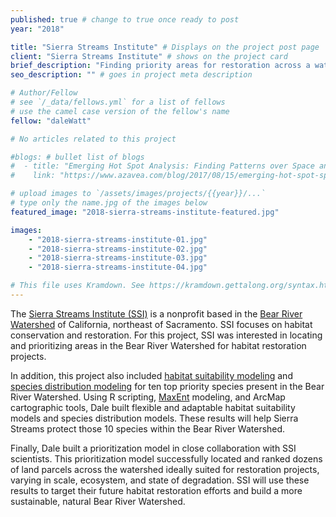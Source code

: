 ```yaml
---
published: true # change to true once ready to post
year: "2018"

title: "Sierra Streams Institute" # Displays on the project post page
client: "Sierra Streams Institute" # shows on the project card
brief_description: "Finding priority areas for restoration across a watershed" # shows on the project card
seo_description: "" # goes in project meta description

# Author/Fellow
# see `/_data/fellows.yml` for a list of fellows
# use the camel case version of the fellow's name
fellow: "daleWatt"

# No articles related to this project

#blogs: # bullet list of blogs
#  - title: "Emerging Hot Spot Analysis: Finding Patterns over Space and Time"
#    link: "https://www.azavea.com/blog/2017/08/15/emerging-hot-spot-spatial-statistics/"

# upload images to `/assets/images/projects/{{year}}/...`
# type only the name.jpg of the images below
featured_image: "2018-sierra-streams-institute-featured.jpg"

images:
    - "2018-sierra-streams-institute-01.jpg"
    - "2018-sierra-streams-institute-02.jpg"
    - "2018-sierra-streams-institute-03.jpg"
    - "2018-sierra-streams-institute-04.jpg"

# This file uses Kramdown. See https://kramdown.gettalong.org/syntax.html for syntax
---
```

The [Sierra Streams Institute (SSI)](https://sierrastreamsinstitute.org/) is a nonprofit based in the [Bear River Watershed](https://en.wikipedia.org/wiki/Bear_River_(Feather_River_tributary)) of California, northeast of Sacramento. SSI focuses on habitat conservation and restoration. For this project, SSI was interested in locating and prioritizing areas in the Bear River Watershed for habitat restoration projects.

In addition, this project also included [habitat suitability modeling](http://corridordesign.org/designing_corridors/habitat_modeling/) and [species distribution modeling](http://www.natureserve.org/conservation-tools/species-distribution-modeling) for ten top priority species present in the Bear River Watershed. Using R scripting, [MaxEnt](https://biodiversityinformatics.amnh.org/open_source/maxent/) modeling, and ArcMap cartographic tools, Dale built flexible and adaptable habitat suitability models and species distribution models. These results will help Sierra Streams protect those 10 species within the Bear River Watershed.

Finally, Dale built a prioritization model in close collaboration with SSI scientists. This prioritization model successfully located and ranked dozens of land parcels across the watershed ideally suited for restoration projects, varying in scale, ecosystem, and state of degradation. SSI will use these results to target their future habitat restoration efforts and build a more sustainable, natural Bear River Watershed.
